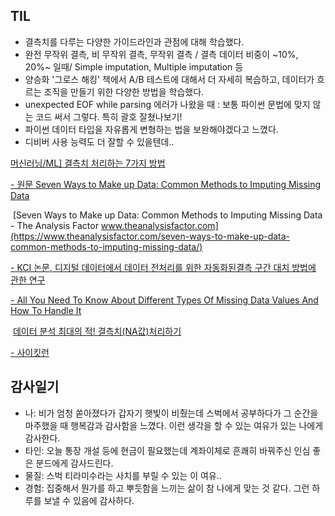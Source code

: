 ## TIL
- 결측치를 다루는 다양한 가이드라인과 관점에 대해 학습했다. 
- 완전 무작위 결측, 비 무작위 결측, 무작위 결측 / 결측 데이터 비중이 ~10%, 20%~ 일때/ Simple imputation, Multiple imputation 등 
- 양승화 '그로스 해킹' 책에서 A/B 테스트에 대해서 더 자세히 복습하고, 데이터가 흐르는 조직을 만들기 위한 다양한 방법을 학습했다.
- unexpected EOF while parsing 에러가 나왔을 때 : 보통 파이썬 문법에 맞지 않는 코드 써서 그렇다. 특히 괄호 잘쳤나보기!
- 파이썬 데이터 타입을 자유롭게 변형하는 법을 보완해야겠다고 느꼈다.
- 디비버 사용 능력도 더 잘할 수 있을텐데..

[머신러닝/ML\] 결측치 처리하는 7가지 방법](https://daebaq27.tistory.com/43)

[\- 원문 Seven Ways to Make up Data: Common Methods to Imputing Missing Data](https://www.theanalysisfactor.com/seven-ways-to-make-up-data-common-methods-to-imputing-missing-data/)

 [Seven Ways to Make up Data: Common Methods to Imputing Missing Data - The Analysis Factor
www.theanalysisfactor.com](https://www.theanalysisfactor.com/seven-ways-to-make-up-data-common-methods-to-imputing-missing-data/)

[\- KCI 논문, 디지털 데이터에서 데이터 전처리를 위한 자동화된결측 구간 대치 방법에 관한 연구](https://koreascience.kr/article/JAKO202106763002114.pdf)

[\- All You Need To Know About Different Types Of Missing Data Values And How To Handle It](https://www.analyticsvidhya.com/blog/2021/10/handling-missing-value/)


 [데이터 분석 최대의 적! 결측치(NA값)처리하기](https://m.blog.naver.com/tjdudwo93/220976082118)


[- 사이킷런](https://scikit-learn.org/stable/modules/impute.html)

## 감사일기
- 나: 비가 엄청 쏟아졌다가 갑자기 햇빛이 비췄는데 스벅에서 공부하다가 그 순간을 마주했을 때 행복감과 감사함을 느꼈다. 이런 생각을 할 수 있는 여유가 있는 나에게 감사한다.
- 타인: 오늘 통장 개설 등에 현금이 필요했는데 계좌이체로 흔쾌히 바꿔주신 인심 좋은 분드에게 감사드린다.
- 물질: 스벅 티라미수라는 사치를 부릴 수 있는 이 여유..
- 경험: 집중해서 뭔가를 하고 뿌듯함을 느끼는 삶이 참 나에게 맞는 것 같다. 그런 하루를 보낼 수 있음에 감사하다. 
